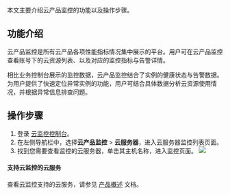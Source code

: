 
本文主要介绍云产品监控的功能以及操作步骤。


## 功能介绍
云产品监控是所有云产品各项性能指标情况集中展示的平台。用户可在云产品监控查看账号下的云资源列表、以及对应的监控指标与告警详情。

相比业务控制台展示的监控数据，云产品监控结合了实例的健康状态与告警数据。为用户提供了快速定位异常实例的功能，用户可结合具体数据分析云资源使用情况，并根据异常信息排查问题。

## 操作步骤
1. 登录 [云监控控制台](https://console.cloud.tencent.com/monitor)。
2. 在左侧导航栏中，选择**云产品监控** > **云服务器**，进入云服务器监控列表页面。
3. 找到您需要查看监控的云服务器，单击其主机名称，进入监控页面。
![](https://qcloudimg.tencent-cloud.cn/raw/5497282727a71c5d7b0ca4d91d7971ba.png)

#### 支持云监控的云服务

查看云监控支持的云服务，请参见 [产品概述](https://cloud.tencent.com/document/product/248/13466#.E6.94.AF.E6.8C.81.E7.9A.84.E6.9C.8D.E5.8A.A1) 文档。


